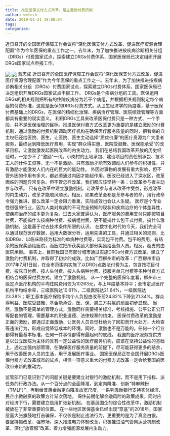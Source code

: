 ```yaml
---
title: 推进医保支付方式改革，建立激励付费机制
author: wetech
date: 2019-01-21 19:08:04
tags: 
categories: 
---
```

近日召开的全国医疗保障工作会议将“深化医保支付方式改革，促进医疗资源合理配置”作为今年医保的重点工作之一。去年末，为了加快推进按疾病诊断相关分组（DRGs）付费国家试点，探索建立DRGs付费体系，国家医保局已决定组织开展DRGs国家试点申报工作。
<!-- more -->
<img align="center" border="0" src="https://imgcdn.yicai.com/uppics/images/2019/01/2ce324e4be3ef7de8ed52188ef41857d.jpg" />
<img align="center" border="0" src="https://imgcdn.yicai.com/uppics/images/2019/01/26183f99ab736df18e144859b967cad5.jpg" />
蓝志成
近日召开的全国医疗保障工作会议将“深化医保支付方式改革，促进医疗资源合理配置”作为今年医保的重点工作之一。去年末，为了加快推进按疾病诊断相关分组（DRGs）付费国家试点，探索建立DRGs付费体系，国家医保局已决定组织开展DRGs国家试点申报工作。
DRGs是个疾病分组的工具。医保运用DRGs的相关规则把所有的住院疾病分为若干个病组，并根据相关规则制定每个病组的付费标准，这就是医保的DRGs付费方式。从卫生经济学的角度看，基于医保付费基础上的DRGs，在医保的精细化治理、疾病治疗管理、医院绩效管理等方面都具有重要的现实意义。
利用DRGs工具来改革医保付费只是一种方式、一个手段，并不是医保治理的目标。推进医保付费方式改革更为重要的是建立激励的付费机制，通过激励的付费机制调动医疗机构在确保医疗服务质量的同时，把看病的自主权归还给医院、医生，让医院、医生主动选择“质优价廉”的医疗资源为广大患者服务，最终达到降低医疗费用，实现“群众得实惠、医院受鼓舞、医保能承受”的改革目标，让激励激发起医院改革的内生动力。
我们在总结我国改革开放的历史经验时，一定少不了“激励”一词。小岗村的土地承包、建设项目的责任制承包、技术工人的计件工资等，无一不是激励。只有激励才能有效调动人们参与的积极性，只有激励才能激发人们内在的巨大的能动性。
外因对事物的发展有重大影响，但不管外因的作用有多大，都必须通过内因才能起作用。医改已经进入了深水区，改革面临的问题异常复杂。但不管怎样改革，我们都应该坚持一条：让改革参与者主动参与改革。
只有在改革中建立激励机制，让改革参与者从改革中受益，形成改革的内生动力，改革才能顺风顺水。相反，如果改革全都是革参与者的命，用行政命令强力推进，那么改革一定会阻力重重，实际成效也会让人生疑。
医疗是个专业性很强的行业，因为人类对疾病的不可完全预知的现状和疾病治疗的个体差异性，使疾病治疗的成本更为复杂。过去大家普遍认为，医疗服务的费用支付只能按项目付费，不能搞什么按病种付费、按病组付费，更不能搞什么包干式付费，搞什么激励机制。这是基于过去技术条件所限的认识。
在数字化时代的今天，我们完全可以通过规范医疗数据，运用大数据分析，运用先进的工具，并通过相关的规则，比如DRGs、以临床路径为标准的单病种付费等，实现包干付费。包干的费用，有结余的医保奖励给医院，而医院把所获奖励大部分奖励给医务人员。相反，超支的由医院承担。
事实上，目前我国已有部分城市通过实施DRGs付费方式改革，建立了激励的付费机制，并取得了初步的成效。比如广西柳州市的改革：广西柳州市自2017年7月1日起，在全市范围内实施了以DRGs点数法付费为主，包含按项目付费、按床日付费、按人头付费、按人头病种付费、按服务单元付费等多种付费方式相结合的医保付费方式，建立了激励机制。
从一个完整的医保年度看，柳州市三级定点医疗机构的平均住院费用仅为10263元，与上年度基本持平；全市定点医疗机构平均结余率，三级医院达10.61%，二级医院达21.64%，一级医院达23.38%；职工基本医疗保险平均个人负担由改革前24.82%下降到21.34%。群众得利益、医院受鼓舞、基金能承受，医、保、患三方共赢的局面初步显现。
当然，激励不是简单的管理方式，激励同样需要相关标准、考核措施、公平公正公开等配套的管理，需要基本的职业道德、法律规章的约束。
医保付费改革的激励是正面的激励，即通过正面激励，让医务人员自觉杜绝为了回扣而开大处方、大检查等违法行为，形成自觉降低成本的环境。同时，激励也不是万能的。任何一个行业都得有最基本标准，任何一件事情都得有最起码的底线。
我国的医疗服务提供方是以公立医院为主体的具有一定公益性的医疗服务机构，应该在坚持公益性的基础上，通过加强内部管理，在确保医疗服务质量的前提下，尽可能获得更多的结余，用于改善医务人员的生活，用于发展医疗事业。
国家医保局正在全国开展DRGs医保付费方式改革城市的试点，相信一项意义重大的付费方式改革一定会给我国的医改带来新的推动力。
 
 
监管部门已意识到了的问题关键是要建立对银行的激励机制，而不是用下指标、派任务的行政办法。从一个百分点的全面降准，到定向降准、创新“特麻辣粉（TMLF）”，再到给普惠金融定向降准放宽尺度，一系列激励银行支持实体经济、民企小微融资的政策方针渐次落地。
保住前期化解金融风险的政策成果，同时应对经济下行，需要建立信用扩张新机制。
在基层国企的综合性改革中，激励机制被放在了非常重要的位置。
在一些地区医保基金已经出现“穿底”的2018年，国家层面大张旗鼓地打击骗保，不仅仅是制止违法行为，更重要的是为了真金白银。
要坚持抓改革、强市场，深入推进电力体制改革，积极推进油气管网运营机制改革，深化“放管服”改革，着力增强能源发展内生动力。
